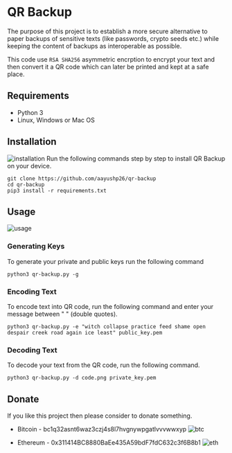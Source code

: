 # QR Backup
The purpose of this project is to establish a more secure alternative to paper backups of sensitive texts (like passwords, crypto seeds etc.) while keeping the content of backups as interoperable as possible.

This code use `RSA SHA256` asymmetric encrption to encrypt your text and then convert it a QR code which can later be printed and kept at a safe place.

## Requirements
- Python 3
- Linux, Windows or Mac OS

## Installation
![installation](https://user-images.githubusercontent.com/59290767/128222774-cbf3601c-d85f-4d51-9f63-41d107b5127d.png)
Run the following commands step by step to install QR Backup on your device.
```shell
git clone https://github.com/aayushp26/qr-backup
cd qr-backup
pip3 install -r requirements.txt
```

## Usage
![usage](https://user-images.githubusercontent.com/59290767/128222817-c8d785e7-b985-4a1f-ad0f-ad65155b2e80.png)
### Generating Keys
To generate your private and public keys run the following command
```shell
python3 qr-backup.py -g
```
### Encoding Text
To encode text into QR code, run the following command and enter your message between " " (double quotes).
```shell
python3 qr-backup.py -e "witch collapse practice feed shame open despair creek road again ice least" public_key.pem
```
### Decoding Text
To decode your text from the QR code, run the following command.
```shell
python3 qr-backup.py -d code.png private_key.pem
```
## Donate
If you like this project then please consider to donate something.
- Bitcoin - bc1q32asnt6waz3czj4s8l7hvgnywpgatlvvvwwxyp
![btc](https://user-images.githubusercontent.com/59290767/128230575-0041db1a-c85a-438b-9374-ca5c96dda99c.jpg=50x)

- Ethereum - 0x311414BC8880BaEe435A59bdF7fdC632c3f6B8b1
![eth](https://user-images.githubusercontent.com/59290767/128230627-0f5613b9-0f72-4d3d-9cd2-93a1ac5516e9.jpg=50x)
